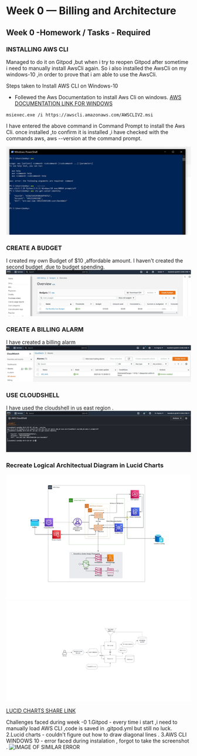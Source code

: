 # Week 0 — Billing and Architecture

## Week 0 -Homework / Tasks - Required

### INSTALLING AWS CLI

Managed to do it on Gitpod ,but when i try to reopen Gitpod after sometime i need to manually install AwsCli again.
So i also installed the AwsCli on my windows-10 ,in order to prove that i am able to use the AwsCli.

Steps taken to Install AWS CLI on Windows-10
- Follewed the Aws Documentation to install Aws Cli on windows.
[AWS DOCUMENTATION LINK FOR WINDOWS ](https://docs.aws.amazon.com/cli/latest/userguide/getting-started-install.html)

```
msiexec.exe /i https://awscli.amazonaws.com/AWSCLIV2.msi
```
I have entered the above command in Command Prompt to install the Aws Cli.
once installed ,to confirm it is installed ,i have checked with the commands aws, aws --version at the command prompt.

![IMAGE OF AWS CLI INSTALL](https://github.com/bobby9002/aws-bootcamp-cruddur-2023/blob/main/journal/assets/Aws%20Cli%20on%20Windows-week-0.JPG)

### CREATE A BUDGET
I created my own Budget of $10 ,affordable amount.
I haven't created the second budget ,due to budget spending.
![IMAGE OF THE BUDGET I CREATED ](https://github.com/bobby9002/aws-bootcamp-cruddur-2023/blob/main/journal/assets/aws%20budget-week-0.JPG)

### CREATE A BILLING ALARM
I have created a billing alarm 
![IMAGE OF BILLING ALARM](https://github.com/bobby9002/aws-bootcamp-cruddur-2023/blob/main/journal/assets/aws%20billing%20alaram-week-0.JPG)

### USE CLOUDSHELL
I have used the cloudshell in us east region .
![IMAGE OF CLOUDSHELL](https://github.com/bobby9002/aws-bootcamp-cruddur-2023/blob/main/journal/assets/AWS%20Cloudshell-week-0.JPG)

### Recreate Logical Architectual Diagram in Lucid Charts
![CRUDDUR LOGICAL DESIGN](https://github.com/bobby9002/aws-bootcamp-cruddur-2023/blob/main/journal/assets/Cruddler%20Logical%20Diagram%20-week-0.jpeg)
![CLOUD ARCHITECTURE ](https://github.com/bobby9002/aws-bootcamp-cruddur-2023/blob/main/journal/assets/Cloud%20Architecture-week-0.jpeg)

[LUCID CHARTS SHARE LINK](https://lucid.app/lucidchart/9e795ebe-e35a-48b9-9bde-d66bda790656/edit?viewport_loc=-1468%2C-417%2C4609%2C1686%2C0_0&invitationId=inv_89329d5a-fdfe-483e-b352-4f2a0c6f0d7e)

Challenges faced during week -0
1.Gitpod - every time i start ,i need to manually load AWS CLI ,code is saved in .gitpod.yml but still no luck.
2.Lucid charts - couldn't figure out how to draw diagonal lines .
3.AWS CLI WINDOWS 10 - error faced during instalation , forgot to take the screenshot .
![IMAGE OF SIMILAR ERROR]()


